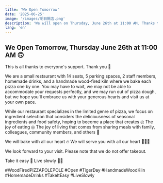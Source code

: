 ```yaml
---
title: 'We Open Tomorrow'
date: '2025-06-25'
image: '/images/明日開店.png'
description: 'We will open on Thursday, June 26th at 11:00 AM. Thanks to everyone support. A small restaurant where we bake pizza one by one in our handmade wood-fired kiln.'
lang: 'en'
---
```


## We Open Tomorrow, Thursday June 26th at 11:00 AM 🙃

This is all thanks to everyone's support.
Thank you 🤍

We are a small restaurant with 14 seats, 5 parking spaces, 2 staff members, homemade drinks,
and a handmade wood-fired kiln where we bake each pizza one by one.
You may have to wait, we may not be able to accommodate your requests perfectly,
and we may run out of pizza dough,
but we hope you'll embrace us with your generous hearts
and visit us at your own pace.

While our restaurant specializes in the limited genre of pizza,
we focus on ingredient selection that considers
the deliciousness of seasonal ingredients and food safety,
hoping to become a place that creates
◎ The joy of eating ◎ The joy of living
that comes from sharing meals with family, colleagues, community members, and others 🌿

We will bake with all our heart 🔥
We will serve you with all our heart 🧑🏻‍🦰

We look forward to your visit.
Please note that we do not offer takeout.

Take it easy 👣
Live slowly 🐢➿

#WoodFiredPIZZAPOLEPOLE #Open #TigerDay #HandmadeWoodKiln #HomemadeDrinks #TakeItEasy #LiveSlowly
